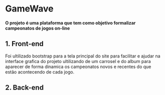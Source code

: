 # GameWave

#### O projeto é uma plataforma que tem como objetivo formalizar campeonatos de jogos on-line

## 1. Front-end 
Foi ultilizado bootstrap para a tela principal do site para facilitar e ajudar na interface grafica do projeto ultilizando de um carrosel e do album para aparecer de forma dinamica os campeonatos novos e recentes do que estão acontecendo de cada jogo.

## 2. Back-end
